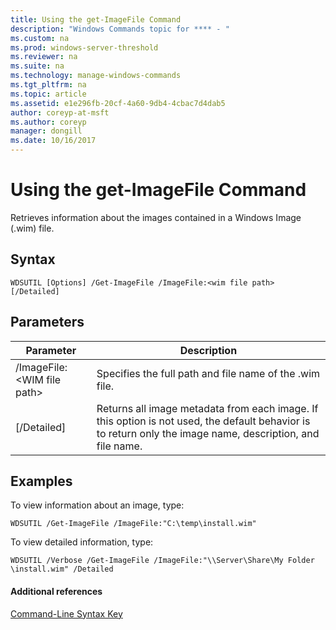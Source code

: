 ```yaml
---
title: Using the get-ImageFile Command
description: "Windows Commands topic for **** - "
ms.custom: na
ms.prod: windows-server-threshold
ms.reviewer: na
ms.suite: na
ms.technology: manage-windows-commands
ms.tgt_pltfrm: na
ms.topic: article
ms.assetid: e1e296fb-20cf-4a60-9db4-4cbac7d4dab5
author: coreyp-at-msft
ms.author: coreyp
manager: dongill
ms.date: 10/16/2017
---
```


# Using the get-ImageFile Command



Retrieves information about the images contained in a Windows Image (.wim) file.

## Syntax

```
WDSUTIL [Options] /Get-ImageFile /ImageFile:<wim file path> [/Detailed]
```

## Parameters

|Parameter|Description|
|---------|-----------|
|/ImageFile:\<WIM file path>|Specifies the full path and file name of the .wim file.|
|[/Detailed]|Returns all image metadata from each image. If this option is not used, the default behavior is to return only the image name, description, and file name.|

## <a name="BKMK_examples"></a>Examples

To view information about an image, type:
```
WDSUTIL /Get-ImageFile /ImageFile:"C:\temp\install.wim"
```
To view detailed information, type:
```
WDSUTIL /Verbose /Get-ImageFile /ImageFile:"\\Server\Share\My Folder \install.wim" /Detailed
```

#### Additional references

[Command-Line Syntax Key](command-line-syntax-key.md)